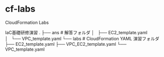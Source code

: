 # cf-labs
CloudFormation Labs

IaC基礎研修演習
.
├── ans  # 解答フォルダ
│   ├── EC2_template.yaml  
│   └── VPC_template.yaml
└── labs # CloudFormation YAML 演習フォルダ
    ├── EC2_template.yaml
    ├── VPC_EC2_template.yaml
    └── VPC_template.yaml
